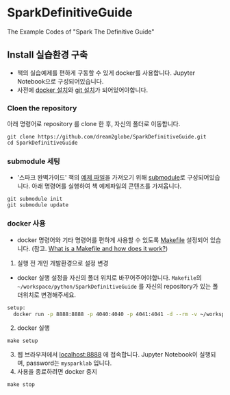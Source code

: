# SparkDefinitiveGuide
The Example Codes of "Spark The Definitive Guide"

## Install 실습환경 구축
- 책의 실습예제를 편하게 구동할 수 있게 docker를 사용합니다. Jupyter Notebook으로 구성되어있습니다. 
- 사전에 [docker 설치](https://docs.docker.com/engine/install/)와 [git 설치](https://git-scm.com/book/en/v2/Getting-Started-Installing-Git)가 되어있어야합니다.
### Cloen the repository 
아래 명령어로 repository 를 clone 한 후, 자신의 폴더로 이동합니다.
```shell
git clone https://github.com/dream2globe/SparkDefinitiveGuide.git
cd SparkDefinitiveGuide
```
### submodule 세팅
  - '스파크 완벽가이드' 책의 [예제 파일](https://github.com/FVBros/Spark-The-Definitive-Guide/tree/a1f81d09687c227c1401f11d5e7ef1a49651a6f9)을 가져오기 위해 [submodule](https://git-scm.com/book/en/v2/Git-Tools-Submodules)로 구성되어있습니다. 아래 명령어를 실행하여 책 예제파일의 콘텐츠를 가져옵니다. 
```shell
git submodule init
git submodule update
```

### docker 사용
- docker 명령어와 기타 명령어를 편하게 사용할 수 있도록 [Makefile](Makefile) 설정되어 있습니다. (참고. [What is a Makefile and how does it work?](https://opensource.com/article/18/8/what-how-makefile))  
1. 실행 전 개인 개발환경으로 설정 변경  
  - docker 실행 설정을 자신의 폴더 위치로 바꾸어주어야합니다. `Makefile`의  `~/workspace/python/SparkDefinitiveGuide` 를 자신의 repository가 있는 폴더위치로 변경해주세요.  
  ```bash
  setup:
    docker run -p 8888:8888 -p 4040:4040 -p 4041:4041 -d --rm -v ~/workspace/python/SparkDefinitiveGuide:/home/jovyan/work --name my-spark-lab dream2globe/my-spark-env
  ```  
2. docker 실행
```shell
make setup
```
3. 웹 브라우저에서 [localhost:8888](localhost:8888) 에 접속합니다. Jupyter Notebook이 실행되며, password는 `mysparklab` 입니다.  
4. 사용을 종료하려면 docker 중지
```
make stop
```
